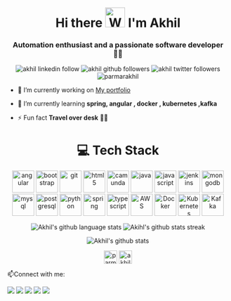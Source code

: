 <!--
**parmarakhil/parmarakhil** is a ✨ _special_ ✨ repository because its `README.md` (this file) appears on your GitHub profile.

Here are some ideas to get you started:

- 🔭 I’m currently working on ...
- 🌱 I’m currently learning ...
- 👯 I’m looking to collaborate on ...
- 🤔 I’m looking for help with ...
- 💬 Ask me about ...
- 📫 How to reach me: ...
- 😄 Pronouns: ...
- ⚡ Fun fact: ...
-->
<h1 align="center">Hi there <img src="https://raw.githubusercontent.com/nixin72/nixin72/master/wave.gif" 
         alt="Waving hand animated gif"
         height="45"
         width="45" /> I'm Akhil</h1>
<h3 align="center">Automation enthusiast and a passionate software developer 👨‍💻</h3>
<p align="center"> 
  <img src="https://img.shields.io/badge/LinkedIn-1.9k-blue?style=social&logo=linkedin" alt="akhil linkedin follow" />
  <img src="https://img.shields.io/github/followers/parmarakhil?style=social" alt="akhil github followers" />
    <img src="https://img.shields.io/twitter/follow/akhilparmar2496?style=social" alt="akhil twitter followers" />
  <img src="https://komarev.com/ghpvc/?username=parmarakhil&color=BEBEBE" alt="parmarakhil" />
  <!--
  <img src="https://badges.pufler.dev/repos/parmarakhil?color=BEBEBE" alt="parmarakhilrepos" /> 
  <img src="https://badges.pufler.dev/years/parmarakhil?color=BEBEBE" alt="parmarakhilyears" />
-->
</p>

- 🔭 I’m currently working on [My portfolio](https://parmarakhil.github.io/)

- 🌱 I’m currently learning **spring, angular , docker , kubernetes ,kafka**

- ⚡ Fun fact **Travel over desk** 🧗‍♂️

<h1 align="center">💻 Tech Stack</h1>
<p align="center">
  <img src="https://www.vectorlogo.zone/logos/angular/angular-icon.svg" alt="angular" width="50" height="50"/>
  <img src="https://www.vectorlogo.zone/logos/getbootstrap/getbootstrap-icon.svg" alt="bootstrap" width="50" height="50"/> 
  <img src="https://www.vectorlogo.zone/logos/git-scm/git-scm-icon.svg" alt="git" width="50" height="50"/>  
  <img src="https://www.vectorlogo.zone/logos/w3_html5/w3_html5-icon.svg" alt="html5" width="50" height="50"/>
  <img src="https://www.vectorlogo.zone/logos/camunda/camunda-icon.svg" alt="camunda" width="50" height="50"/> 
  <img src="https://www.vectorlogo.zone/logos/java/java-icon.svg" alt="java" width="50" height="50"/> 
  <img src="https://www.vectorlogo.zone/logos/javascript/javascript-icon.svg" alt="javascript" width="50" height="50"/> 
  <img src="https://www.vectorlogo.zone/logos/jenkins/jenkins-icon.svg" alt="jenkins" width="50" height="50"/> 
  <img src="https://www.vectorlogo.zone/logos/mongodb/mongodb-icon.svg" alt="mongodb" width="50" height="50"/> 
  <img src="https://www.vectorlogo.zone/logos/mysql/mysql-official.svg" alt="mysql" width="50" height="50"/> 
  <img src="https://www.vectorlogo.zone/logos/postgresql/postgresql-icon.svg" alt="postgresql" width="50" height="50"/> 
  <img src="https://www.vectorlogo.zone/logos/python/python-icon.svg" alt="python" width="50" height="50"/> 
  <img src="https://www.vectorlogo.zone/logos/springio/springio-icon.svg" alt="spring" width="50" height="50"/> 
  <img src="https://www.vectorlogo.zone/logos/typescriptlang/typescriptlang-icon.svg" alt="typescript" width="50" height="50"/>
  <img src="https://www.vectorlogo.zone/logos/amazon_aws/amazon_aws-icon.svg" alt="AWS" width="50" height="50"/>
  <img src="https://www.vectorlogo.zone/logos/docker/docker-icon.svg" alt="Docker" width="50" height="50"/>
  <img src="https://www.vectorlogo.zone/logos/kubernetes/kubernetes-icon.svg" alt="Kubernetes" width="50" height="50"/>
  <img src="https://www.vectorlogo.zone/logos/apache_kafka/apache_kafka-icon.svg" alt="Kafka" width="50" height="50"/>
</p>

<p  align="center"><img src="https://github-readme-stats.vercel.app/api/top-langs/?username=parmarakhil&layout=compact&hide=html&theme=vision-friendly-dark" alt="Akhil's github language stats" />
<img src="https://github-readme-streak-stats.herokuapp.com/?user=parmarakhil&theme=dark&ring=FFB19A&hide_border=true&currStreakNum=F6A085&fire=F6A085&currStreakLabel=F6A085" alt="Akihl's github stats streak" /></p>

<p  align="center"><img  src="https://github-readme-stats.vercel.app/api?username=parmarakhil&show_icons=true&theme=vision-friendly-dark" alt="Akhil's github stats" /></p>
<p></p>

<p align="center">
<a href="https://linkedin.com/in/parmarakhil" target="blank"><img align="center" src="https://cdn.jsdelivr.net/npm/simple-icons@3.0.1/icons/linkedin.svg" alt="parmarakhil" height="30" width="30" /></a>
<a href="https://stackoverflow.com/users/akhil-parmar" target="blank"><img align="center" src="https://cdn.jsdelivr.net/npm/simple-icons@3.0.1/icons/stackoverflow.svg" alt="akhil-parmar" height="30" width="30" /></a>
</p>
📫Connect with me:

[<img src="https://img.shields.io/badge/LinkedIn-0077B5?style=for-the-badge&logo=linkedin&logoColor=white" >](https://www.linkedin.com/in/parmarakhil/) 
[<img src="https://img.shields.io/twitter/follow/akhilparmar2496?logo=Twitter&style=for-the-badge">](https://twitter.com/akhilparmar2496) 
[<img src="https://img.shields.io/badge/Gmail-red?style=for-the-badge&logo=gmail&logoColor=white">](mailto:akhilparmar2496@gmail.com)
[<img src="https://img.shields.io/badge/Instagram-E4405F?style=for-the-badge&logo=instagram&logoColor=white">](https://www.instagram.com/superboi_akki/)
[<img src="https://img.shields.io/badge/polywork-red?style=for-the-badge&logo=polywork&logoColor=orange">](https://www.polywork.com/akhilparmar)

